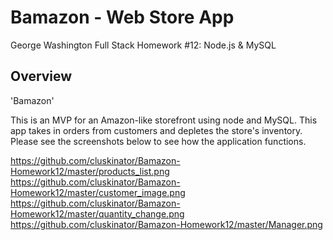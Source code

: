 # Bamazon - Web Store App

George Washington Full Stack Homework #12: Node.js &amp; MySQL

## Overview

'Bamazon'

This is an MVP for an Amazon-like storefront using node and MySQL.  This app takes in orders from customers and depletes the store's inventory.  Please see the screenshots below to see how the application functions.

https://github.com/cluskinator/Bamazon-Homework12/master/products_list.png
https://github.com/cluskinator/Bamazon-Homework12/master/customer_image.png
https://github.com/cluskinator/Bamazon-Homework12/master/quantity_change.png
https://github.com/cluskinator/Bamazon-Homework12/master/Manager.png

